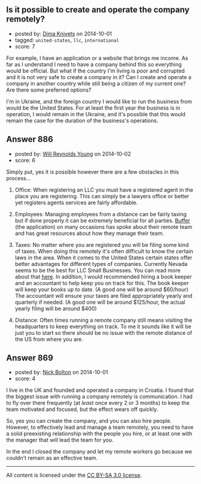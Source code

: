 ## Is it possible to create and operate the company remotely?

- posted by: [Dima Knivets](https://stackexchange.com/users/1613034/dima-knivets) on 2014-10-01
- tagged: `united-states`, `llc`, `international`
- score: 7

<p>For example, I have an application or a website that brings me income. As far as I understand I need to have a company behind this so everything would be official. But what if the country I'm living is poor and corrupted and it is not very safe to create a company in it? Can I create and operate a company in another country while still being a citizen of my current one? Are there some preferred options?</p>

<p>I'm in Ukraine, and the foreign country I would like to run the business from would be the United States. For at least the first year the business is in operation, I would remain in the Ukraine, and it's possible that this would remain the case for the duration of the business's operations.</p>



## Answer 886

- posted by: [Will Reynolds Young](https://stackexchange.com/users/5119264/will-reynolds-young) on 2014-10-02
- score: 6

<p>Simply put, yes it is possible however there are a few obstacles in this process...</p>

<ol>
<li><p>Office: When registering an LLC you must have a registered agent in the place you are registering. This can simply be a lawyers office or better yet registers agents services are fairly affordable. </p></li>
<li><p>Employees: Managing employees from a distance can be fairly taxing but if done properly it can be extremely beneficial for all parties. <a href="http://blog.bufferapp.com">Buffer</a> (the application) on many occasions has spoke about their remote team and has great resources about how they manage their team.</p></li>
<li><p>Taxes: No matter where you are registered you will be filing some kind of taxes. When doing this remotely it's often difficult to know the certain laws in the area. When it comes to the United States certain states offer better advantages for different types of companies. Currently Nevada seems to be the best for LLC Small Businesses. You can read more about that <a href="http://www.myllc.com/which-state-to-form-llc.aspx">here</a>. In addition, I would recommended hiring a book keeper and an accountant to help keep you on track for this. The book keeper will keep your books up to date. (A good one will be around $60/hour) The accountant will ensure your taxes are filed appropriately yearly and quarterly if needed. (A good one will be around $125/hour, the actual yearly filing will be around $400)</p></li>
<li><p>Distance: Often times running a remote company still means visiting the headquarters to keep everything on track. To me it sounds like it will be just you to start so there should be no issue with the remote distance of the US from where you are.</p></li>
</ol>



## Answer 869

- posted by: [Nick Bolton](https://stackexchange.com/users/20131/nick-bolton) on 2014-10-01
- score: 4

<p>I live in the UK and founded and operated a company in Croatia. I found that the biggest issue with running a company remotely is communication. I had to fly over there frequently (at <em>least</em> once every 2 or 3 months) to keep the team motivated and focused, but the effect wears off quickly.</p>

<p>So, yes you can create the company, and you can also hire people. However, to effectively lead and manage a team remotely, you need to have a solid preexisting relationship with the people you hire, or at least one with the manager that will lead the team for you.</p>

<p>In the end I closed the company and let my remote workers go because we couldn't remain as an effective team.</p>




---

All content is licensed under the [CC BY-SA 3.0 license](https://creativecommons.org/licenses/by-sa/3.0/).
